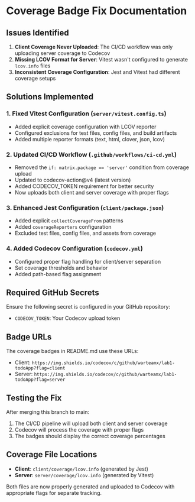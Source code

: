 # Coverage Badge Fix Documentation

## Issues Identified

1. **Client Coverage Never Uploaded**: The CI/CD workflow was only uploading server coverage to Codecov
2. **Missing LCOV Format for Server**: Vitest wasn't configured to generate `lcov.info` files
3. **Inconsistent Coverage Configuration**: Jest and Vitest had different coverage setups

## Solutions Implemented

### 1. Fixed Vitest Configuration (`server/vitest.config.ts`)

- Added explicit coverage configuration with LCOV reporter
- Configured exclusions for test files, config files, and build artifacts
- Added multiple reporter formats (text, html, clover, json, lcov)

### 2. Updated CI/CD Workflow (`.github/workflows/ci-cd.yml`)

- Removed the `if: matrix.package == 'server'` condition from coverage upload
- Updated to codecov-action@v4 (latest version)
- Added CODECOV_TOKEN requirement for better security
- Now uploads both client and server coverage with proper flags

### 3. Enhanced Jest Configuration (`client/package.json`)

- Added explicit `collectCoverageFrom` patterns
- Added `coverageReporters` configuration
- Excluded test files, config files, and assets from coverage

### 4. Added Codecov Configuration (`codecov.yml`)

- Configured proper flag handling for client/server separation
- Set coverage thresholds and behavior
- Added path-based flag assignment

## Required GitHub Secrets

Ensure the following secret is configured in your GitHub repository:

- `CODECOV_TOKEN`: Your Codecov upload token

## Badge URLs

The coverage badges in README.md use these URLs:

- Client: `https://img.shields.io/codecov/c/github/warteamx/lab1-todoApp?flag=client`
- Server: `https://img.shields.io/codecov/c/github/warteamx/lab1-todoApp?flag=server`

## Testing the Fix

After merging this branch to main:

1. The CI/CD pipeline will upload both client and server coverage
2. Codecov will process the coverage with proper flags
3. The badges should display the correct coverage percentages

## Coverage File Locations

- **Client**: `client/coverage/lcov.info` (generated by Jest)
- **Server**: `server/coverage/lcov.info` (generated by Vitest)

Both files are now properly generated and uploaded to Codecov with appropriate flags for separate tracking.
